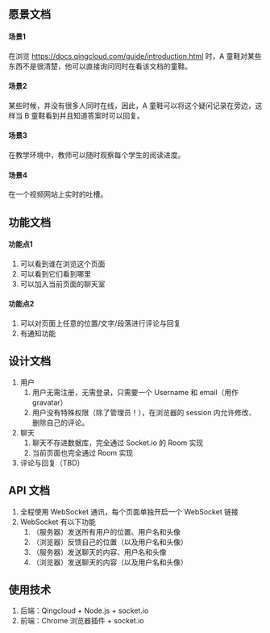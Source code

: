 ## 愿景文档

#### 场景1

在浏览 https://docs.qingcloud.com/guide/introduction.html 时，A 童鞋对某些东西不是很清楚，他可以直接询问同时在看该文档的童鞋。

#### 场景2

某些时候，并没有很多人同时在线，因此，A 童鞋可以将这个疑问记录在旁边，这样当 B 童鞋看到并且知道答案时可以回复。

#### 场景3

在教学环境中，教师可以随时观察每个学生的阅读进度。

#### 场景4

在一个视频网站上实时的吐槽。

## 功能文档

#### 功能点1

1. 可以看到谁在浏览这个页面
2. 可以看到它们看到哪里
3. 可以加入当前页面的聊天室

#### 功能点2

1. 可以对页面上任意的位置/文字/段落进行评论与回复
2. 有通知功能

## 设计文档

1. 用户
   1. 用户无需注册，无需登录，只需要一个 Username 和 email（用作 gravatar）
   2. 用户没有特殊权限（除了管理员！），在浏览器的 session 内允许修改、删除自己的评论。
2. 聊天
   1. 聊天不存进数据库，完全通过 Socket.io 的 Room 实现
   2. 当前页面也完全通过 Room 实现
3. 评论与回复（TBD）

## API 文档

1. 全程使用 WebSocket 通讯，每个页面单独开启一个 WebSocket 链接
2. WebSocket 有以下功能
   1. （服务器）发送所有用户的位置、用户名和头像
   2. （浏览器）反馈自己的位置（以及用户名和头像）
   3. （服务器）发送聊天的内容、用户名和头像
   4. （浏览器）发送聊天的内容（以及用户名和头像）

## 使用技术

1. 后端：Qingcloud + Node.js + socket.io
2. 前端：Chrome 浏览器插件 + socket.io